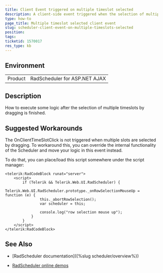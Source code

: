 ```yaml
---
title: Client Event triggered on multiple timeslot selected
description: A client-side event triggered when the selection of multiple timeslots by dragging is finished
type: how-to
page_title: Multiple timeslot selected client event
slug: scheduler-client-event-on-multiple-timeslots-selected
position: 
tags: 
ticketid: 1570017
res_type: kb
---
```


## Environment
<table>
	<tbody>
		<tr>
			<td>Product</td>
			<td>RadScheduler for ASP.NET AJAX</td>
		</tr>
	</tbody>
</table>


## Description
How to execute some logic after the selection of multiple timeslots by dragging is finished.

## Suggested Workarounds
The OnClientTimeSlotClick is not triggered when multiple slots are selected by dragging. To workaround this, you can override the internal functionality of the Scheduler and move your logic in this event instead. 

To do that, you can place/load this script somewhere under the script manager:

````ASP.NET
<telerik:RadCodeBlock runat="server">
    <script>
        if (Telerik && Telerik.Web.UI.RadScheduler) {
            Telerik.Web.UI.RadScheduler.prototype._onRowSelectionMouseUp = function (e) {
                this._abortRowSelection();
                var scheduler = this;

                console.log("row selection mouse up");
            }
        }
    </script>
</telerik:RadCodeBlock>
````

## See Also

* [RadScheduler documentation]({%slug scheduler/overview%})

* [RadScheduler online demos](https://demos.telerik.com/aspnet-ajax/scheduler/examples/overview/defaultcs.aspx)
